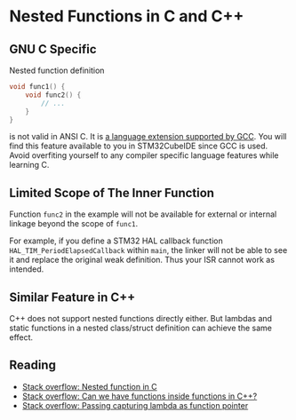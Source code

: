 # Nested Functions in C and C++

## GNU C Specific
Nested function definition
```c
void func1() {
    void func2() {
        // ...
    }
}
```
is not valid in ANSI C. It is [a language extension supported by GCC](https://gcc.gnu.org/onlinedocs/gcc/Nested-Functions.html). You will find this feature available to you in STM32CubeIDE since GCC is used. Avoid overfiting yourself to any compiler specific language features while learning C.

## Limited Scope of The Inner Function
Function `func2` in the example will not be available for external or internal linkage beyond the scope of `func1`.

For example, if you define a STM32 HAL callback function `HAL_TIM_PeriodElapsedCallback` within `main`, the linker will not be able to see it and replace the original weak definition. Thus your ISR cannot work as intended.

## Similar Feature in C++
C++ does not support nested functions directly either. But lambdas and static functions in a nested class/struct definition can achieve the same effect.

## Reading
- [Stack overflow: Nested function in C](https://stackoverflow.com/questions/2608158/nested-function-in-c)
- [Stack overflow: Can we have functions inside functions in C++?](https://stackoverflow.com/questions/4324763/can-we-have-functions-inside-functions-in-c)
- [Stack overflow: Passing capturing lambda as function pointer](https://stackoverflow.com/questions/28746744/passing-capturing-lambda-as-function-pointer)
